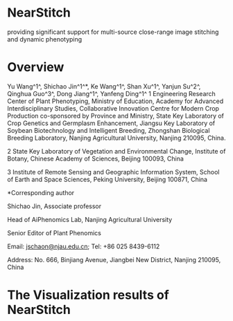 NearStitch
===
providing significant support for multi-source close-range image stitching and dynamic phenotyping

Overview
===
Yu Wang^1^, Shichao Jin^1^*, Ke Wang^1^, Shan Xu^1^, Yanjun Su^2^, Qinghua Guo^3^, Dong Jiang^1^, Yanfeng Ding^1^
1 Engineering Research Center of Plant Phenotyping, Ministry of Education, Academy for Advanced Interdisciplinary Studies, Collaborative Innovation Centre for Modern Crop Production co-sponsored by Province and Ministry, State Key Laboratory of Crop Genetics and Germplasm Enhancement, Jiangsu Key Laboratory of Soybean Biotechnology and Intelligent Breeding, Zhongshan Biological Breeding Laboratory, Nanjing Agricultural University, Nanjing 210095, China.

2 State Key Laboratory of Vegetation and Environmental Change, Institute of Botany, Chinese Academy of Sciences, Beijing 100093, China

3 Institute of Remote Sensing and Geographic Information System, School of Earth and Space Sciences, Peking University, Beijing 100871, China

*Corresponding author

Shichao Jin, Associate professor

Head of AiPhenomics Lab, Nanjing Agricultural University

Senior Editor of Plant Phenomics

Email: jschaon@njau.edu.cn; Tel: +86 025 8439-6112

Address: No. 666, Binjiang Avenue, Jiangbei New District, Nanjing 210095, China

The Visualization results of NearStitch
===


